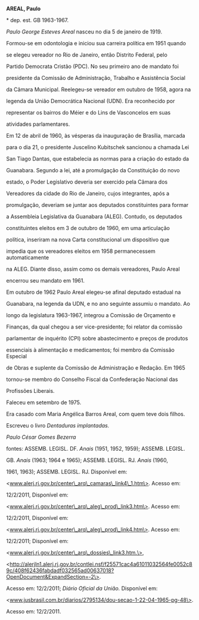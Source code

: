 **AREAL, Paulo**



\* dep. est. GB 1963-1967.



*Paulo George Esteves Areal* nasceu no dia 5 de janeiro de 1919.



Formou-se em odontologia e iniciou sua carreira política em 1951 quando

se elegeu vereador no Rio de Janeiro, então Distrito Federal, pelo

Partido Democrata Cristão (PDC). No seu primeiro ano de mandato foi

presidente da Comissão de Administração, Trabalho e Assistência Social

da Câmara Municipal. Reelegeu-se vereador em outubro de 1958, agora na

legenda da União Democrática Nacional (UDN). Era reconhecido por

representar os bairros do Méier e do Lins de Vasconcelos em suas

atividades parlamentares.



Em 12 de abril de 1960, às vésperas da inauguração de Brasília, marcada

para o dia 21, o presidente Juscelino Kubitschek sancionou a chamada Lei

San Tiago Dantas, que estabelecia as normas para a criação do estado da

Guanabara. Segundo a lei, até a promulgação da Constituição do novo

estado, o Poder Legislativo deveria ser exercido pela Câmara dos

Vereadores da cidade do Rio de Janeiro, cujos integrantes, após a

promulgação, deveriam se juntar aos deputados constituintes para formar

a Assembleia Legislativa da Guanabara (ALEG). Contudo, os deputados

constituintes eleitos em 3 de outubro de 1960, em uma articulação

política, inseriram na nova Carta constitucional um dispositivo que

impedia que os vereadores eleitos em 1958 permanecessem automaticamente

na ALEG. Diante disso, assim como os demais vereadores, Paulo Areal

encerrou seu mandato em 1961.



Em outubro de 1962 Paulo Areal elegeu-se afinal deputado estadual na

Guanabara, na legenda da UDN, e no ano seguinte assumiu o mandato. Ao

longo da legislatura 1963-1967, integrou a Comissão de Orçamento e

Finanças, da qual chegou a ser vice-presidente; foi relator da comissão

parlamentar de inquérito (CPI) sobre abastecimento e preços de produtos

essenciais à alimentação e medicamentos; foi membro da Comissão Especial

de Obras e suplente da Comissão de Administração e Redação. Em 1965

tornou-se membro do Conselho Fiscal da Confederação Nacional das

Profissões Liberais.



Faleceu em setembro de 1975.



Era casado com Maria Angélica Barros Areal, com quem teve dois filhos.



Escreveu o livro *Dentaduras implantadas.*



*Paulo César Gomes Bezerra*



fontes: ASSEMB. LEGISL. DF. *Anais* (1951, 1952, 1959); ASSEMB. LEGISL.

GB. *Anais* (1963; 1964 e 1965); ASSEMB. LEGISL. RJ. *Anais* (1960,

1961, 1963); ASSEMB. LEGISL. RJ. Disponível em:

\<www.alerj.rj.gov.br/center\_arq\_camaras\_link4\_1.htm\>. Acesso em:

12/2/2011, Disponível em:

\<www.alerj.rj.gov.br/center\_arq\_aleg\_prod\_link3.htm\>. Acesso em:

12/2/2011, Disponível em:

\<www.alerj.rj.gov.br/center\_arq\_aleg\_prod\_link4.htm\>. Acesso em:

12/2/2011; Disponível em:

\<www.alerj.rj.gov.br/center\_arq\_dossies\_link3.htm.\>,

\<http://alerjln1.alerj.rj.gov.br/contlei.nsf/f25571cac4a61011032564fe0052c89c/408f62436fabdadf032565ad00637018?OpenDocument&ExpandSection=-2\>.

Acesso em: 12/2/2011; *Diário Oficial da União.* Disponível em:

\<www.jusbrasil.com.br/diarios/2795134/dou-secao-1-22-04-1965-pg-48\>.

Acesso em: 12/2/2011.

